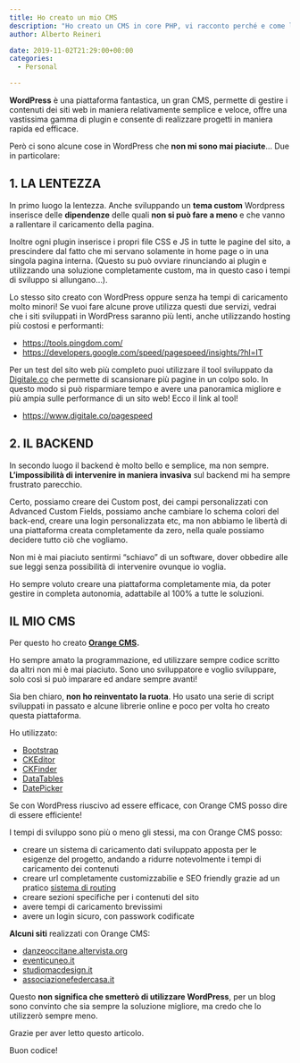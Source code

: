 ```yaml
---
title: Ho creato un mio CMS
description: "Ho creato un CMS in core PHP, vi racconto perché e come l'ho fatto."
author: Alberto Reineri

date: 2019-11-02T21:29:00+00:00
categories:
  - Personal

---
```

**WordPress** è una piattaforma fantastica, un gran CMS, permette di gestire i contenuti dei siti web in maniera relativamente semplice e veloce, offre una vastissima gamma di plugin e consente di realizzare progetti in maniera rapida ed efficace.

Però ci sono alcune cose in WordPress che **non mi sono mai piaciute**… Due in particolare:

## 1. LA LENTEZZA

In primo luogo la lentezza. Anche sviluppando un **tema custom** Wordpress inserisce delle **dipendenze** delle quali **non si può fare a meno** e che vanno a rallentare il caricamento della pagina.

Inoltre ogni plugin inserisce i propri file CSS e JS in tutte le pagine del sito, a prescindere dal fatto che mi servano solamente in home page o in una singola pagina interna. (Questo su può ovviare rinunciando ai plugin e utilizzando una soluzione completamente custom, ma in questo caso i tempi di sviluppo si allungano…).

Lo stesso sito creato con WordPress oppure senza ha tempi di caricamento molto minori! Se vuoi fare alcune prove utilizza questi due servizi, vedrai che i siti sviluppati in WordPress saranno più lenti, anche utilizzando hosting più costosi e performanti:

  * <https://tools.pingdom.com/>
  * <https://developers.google.com/speed/pagespeed/insights/?hl=IT>

Per un test del sito web più completo puoi utilizzare il tool sviluppato da [Digitale.co][1] che permette di scansionare più pagine in un colpo solo. In questo modo si può risparmiare tempo e avere una panoramica migliore e più ampia sulle performance di un sito web! Ecco il link al tool!

  * <a href="https://www.digitale.co/pagespeed" target="_blank" rel="noreferrer noopener nofollow">https://www.digitale.co/pagespeed</a>

## 2. IL BACKEND

In secondo luogo il backend è molto bello e semplice, ma non sempre. **L’impossibilità di intervenire in maniera invasiva** sul backend mi ha sempre frustrato parecchio.

Certo, possiamo creare dei Custom post, dei campi personalizzati con Advanced Custom Fields, possiamo anche cambiare lo schema colori del back-end, creare una login personalizzata etc, ma non abbiamo le libertà di una piattaforma creata completamente da zero, nella quale possiamo decidere tutto ciò che vogliamo.

Non mi è mai piaciuto sentirmi “schiavo” di un software, dover obbedire alle sue leggi senza possibilità di intervenire ovunque io voglia.

Ho sempre voluto creare una piattaforma completamente mia, da poter gestire in completa autonomia, adattabile al 100% a tutte le soluzioni.

## IL MIO CMS

Per questo ho creato **<a href="/orange" target="_blank" rel="noreferrer noopener">Orange CMS</a>.**

Ho sempre amato la programmazione, ed utilizzare sempre codice scritto da altri non mi è mai piaciuto. Sono uno sviluppatore e voglio sviluppare, solo così si può imparare ed andare sempre avanti!

Sia ben chiaro, **non ho reinventato la ruota**. Ho usato una serie di script sviluppati in passato e alcune librerie online e poco per volta ho creato questa piattaforma.

Ho utilizzato:

  * <a href="https://getbootstrap.com/" target="_blank" rel="noreferrer noopener">Bootstrap</a>
  * <a href="https://ckeditor.com/" target="_blank" rel="noreferrer noopener">CKEditor</a>
  * <a href="https://ckeditor.com/ckfinder/" target="_blank" rel="noreferrer noopener">CKFinder</a>
  * <a href="https://datatables.net/" target="_blank" rel="noreferrer noopener">DataTables</a>
  * <a href="https://fengyuanchen.github.io/datepicker/" target="_blank" rel="noreferrer noopener">DatePicker</a>

Se con WordPress riuscivo ad essere efficace, con Orange CMS posso dire di essere efficiente!

I tempi di sviluppo sono più o meno gli stessi, ma con Orange CMS posso:

  * creare un sistema di caricamento dati sviluppato apposta per le esigenze del progetto, andando a ridurre notevolmente i tempi di caricamento dei contenuti
  * creare url completamente customizzabilie e SEO friendly grazie ad un pratico [sistema di routing][2]
  * creare sezioni specifiche per i contenuti del sito
  * avere tempi di caricamento brevissimi
  * avere un login sicuro, con passwork codificate

**Alcuni siti** realizzati con Orange CMS:

  * <a href="http://danzeoccitane.altervista.org/" target="_blank" rel="noreferrer noopener">danzeoccitane.altervista.org</a>
  * <a href="http://eventicuneo.it/" target="_blank" rel="noreferrer noopener">eventicuneo.it</a>
  * <a href="http://studiomacdesign.it/" target="_blank" rel="noreferrer noopener">studiomacdesign.it</a>
  * <a href="http://associazionefedercasa.it/" target="_blank" rel="noreferrer noopener">associazionefedercasa.it</a>

Questo **non significa che smetterò di utilizzare WordPress**, per un blog sono convinto che sia sempre la soluzione migliore, ma credo che lo utilizzerò sempre meno.

Grazie per aver letto questo articolo.

Buon codice!

 [1]: https://www.digitale.co/
 [2]: /blog/semplice-sistema-di-routing-in-php